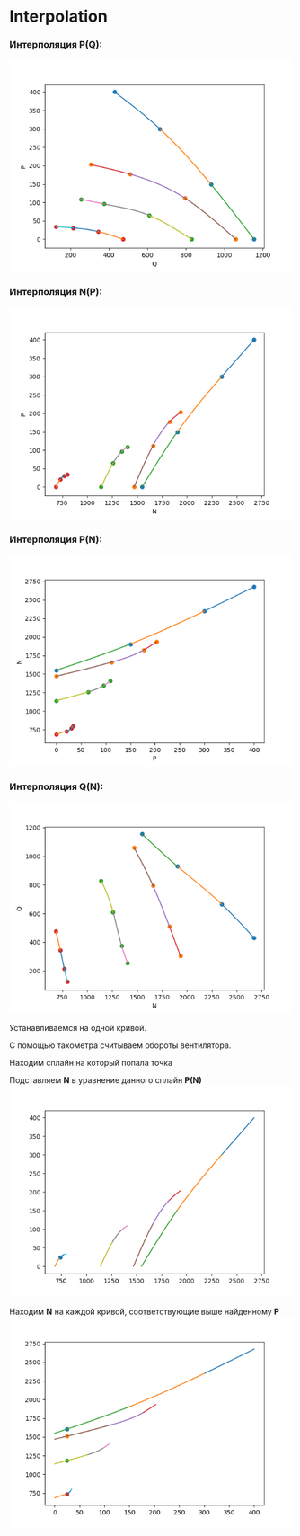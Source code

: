 Interpolation
====================
### Интерполяция P(Q):
![Label Tool](./all_q_p.png)

### Интерполяция N(P):
![Label Tool](./all_n_p.png)

### Интерполяция P(N):
![Label Tool](./all_p_n.png)

### Интерполяция Q(N):
![Label Tool](./all_n_q.png)

Устанавливаемся на одной кривой.

С помощью тахометра считываем обороты вентилятора.


Находим сплайн на который попала точка

Подставляем **N** в уравнение данного сплайн **P(N)**
![Label Tool](./point_n_p.png)

Находим **N** на каждой кривой, соответствующие выше найденному **P**
![Label Tool](./all_points_p_n.png)
